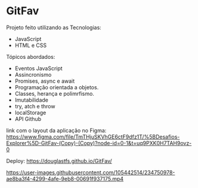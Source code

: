 # GitFav

Projeto feito utilizando as Tecnologias:
* JavaScript
* HTML e CSS

Tópicos abordados:
* Eventos JavaScript
* Assincronismo
* Promises, async e await
* Programação orientada a objetos.
* Classes, herança e polimrfismo.
* Imutabilidade
* try, atch e throw
* localStorage
* API Github

link com o layout da aplicação no Figma:
https://www.figma.com/file/TmTHjuSKVhGE6ctF9dfz1T/%5BDesafios-Explorer%5D-GitFav-(Copy)-(Copy)?node-id=0-1&t=uq9PXK0H7TAH9ovz-0

Deploy:
https://douglastfs.github.io/GitFav/

https://user-images.githubusercontent.com/105442514/234750978-ae8ba3f4-4299-4afe-9eb8-00691f937175.mp4

